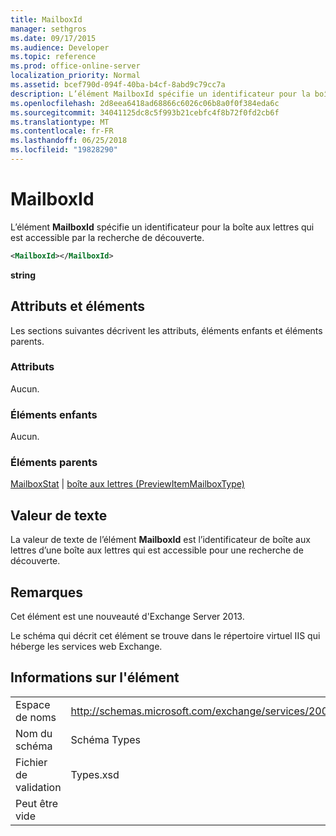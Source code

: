 ```yaml
---
title: MailboxId
manager: sethgros
ms.date: 09/17/2015
ms.audience: Developer
ms.topic: reference
ms.prod: office-online-server
localization_priority: Normal
ms.assetid: bcef790d-094f-40ba-b4cf-8abd9c79cc7a
description: L’élément MailboxId spécifie un identificateur pour la boîte aux lettres qui est accessible par la recherche de découverte.
ms.openlocfilehash: 2d8eea6418ad68866c6026c06b8a0f0f384eda6c
ms.sourcegitcommit: 34041125dc8c5f993b21cebfc4f8b72f0fd2cb6f
ms.translationtype: MT
ms.contentlocale: fr-FR
ms.lasthandoff: 06/25/2018
ms.locfileid: "19828290"
---
```

# <a name="mailboxid"></a>MailboxId

L’élément **MailboxId** spécifie un identificateur pour la boîte aux lettres qui est accessible par la recherche de découverte. 
  
```XML
<MailboxId></MailboxId>
```

**string**

## <a name="attributes-and-elements"></a>Attributs et éléments

Les sections suivantes décrivent les attributs, éléments enfants et éléments parents.
  
### <a name="attributes"></a>Attributs

Aucun.
  
### <a name="child-elements"></a>Éléments enfants

Aucun.
  
### <a name="parent-elements"></a>Éléments parents

[MailboxStat](mailboxstat.md) | [boîte aux lettres (PreviewItemMailboxType)](mailbox-previewitemmailboxtype.md)
  
## <a name="text-value"></a>Valeur de texte

La valeur de texte de l’élément **MailboxId** est l’identificateur de boîte aux lettres d’une boîte aux lettres qui est accessible pour une recherche de découverte. 
  
## <a name="remarks"></a>Remarques

Cet élément est une nouveauté d'Exchange Server 2013.
  
Le schéma qui décrit cet élément se trouve dans le répertoire virtuel IIS qui héberge les services web Exchange.
  
## <a name="element-information"></a>Informations sur l'élément

|||
|:-----|:-----|
|Espace de noms  <br/> |http://schemas.microsoft.com/exchange/services/2006/types  <br/> |
|Nom du schéma  <br/> |Schéma Types  <br/> |
|Fichier de validation  <br/> |Types.xsd  <br/> |
|Peut être vide  <br/> ||
   

